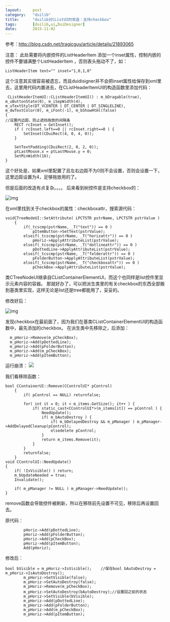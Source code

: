 ```yaml
---
layout:     post
category: 	"duilib"
title:      "duilib对CListUI的改造：支持checkbox"
tags:		[duilib,ui,DuiDesigner]
date:		2015-11-02
---
```


参考：http://blog.csdn.net/tragicguy/article/details/21893065

注意：
此处需要将内嵌控件的ListHeaderItem 添加一个inset属性，控制内嵌的控件不要铺满整个ListHeaderItem ，否则表头拖动不了，如：
```
ListHeaderItem text="" inset="1,0,1,0"
```

这个注意其实很容易被遗忘，而且duidisigner并不会把inset属性给保存到xml里去，这里用代码内置进去，在CListHeaderItemUI的构造函数里添加代码：
```
 CListHeaderItemUI::CListHeaderItemUI() : m_bDragable(true), m_uButtonState(0), m_iSepWidth(4),
m_uTextStyle(DT_VCENTER | DT_CENTER | DT_SINGLELINE), m_dwTextColor(0), m_iFont(-1), m_bShowHtml(false)
{
//设置内边距，防止遮挡拖放的间隔条
    RECT rcInset = GetInset();
    if ( rcInset.left==0 || rcInset.right==0 ) {
        SetInset(CDuiRect(4, 0, 4, 0));
    }

    SetTextPadding(CDuiRect(2, 0, 2, 0));
    ptLastMouse.x = ptLastMouse.y = 0;
    SetMinWidth(16);
}
```
这个好处是，如果xml里配置了且左右边距不为0则不会设置，否则会设置一下，这里边距设置为4，足够拖放用的了。

但是后面的改造有点复杂。。。。
后来看到树控件是支持checkbox的：

![img](http://img.my.csdn.net/uploads/201803/16/1521168496_7879.png)

在xml里找到关于checkbox的属性：checkboxattr，搜索源代码：
```
voidCTreeNodeUI::SetAttribute( LPCTSTR pstrName, LPCTSTR pstrValue )
    {
        if(_tcscmp(pstrName, _T("text")) == 0 )
            pItemButton->SetText(pstrValue);
        elseif(_tcscmp(pstrName, _T("horizattr")) == 0 )
            pHoriz->ApplyAttributeList(pstrValue);
        elseif(_tcscmp(pstrName, _T("dotlineattr")) == 0 )
            pDottedLine->ApplyAttributeList(pstrValue);
        elseif(_tcscmp(pstrName, _T("folderattr")) == 0 )
            pFolderButton->ApplyAttributeList(pstrValue);
        elseif(_tcscmp(pstrName, _T("checkboxattr")) == 0 )
            pCheckBox->ApplyAttributeList(pstrValue);
```
类CTreeNodeUI继承自CListContainerElementUI，而这个也同样是list控件里显示元素内容的容器。
那就好办了，可以把派生类里的有关checkbox的东西全部搬到基类里实现，这样无论是list还是tree都能用了，妥妥的。

修改好后：

![img](http://img.my.csdn.net/uploads/201803/16/1521168725_5491.png)

发现checkbox在最前面了，因为我们在基类CListContainerElementUI的构造函数中，最先添加的checkbox。
在派生类中先移除之，后添加：
```
  m_pHoriz->Remove(m_pCheckBox);
  m_pHoriz->Add(pDottedLine);
  m_pHoriz->Add(pFolderButton);
  m_pHoriz->Add(m_pCheckBox);
  m_pHoriz->Add(pItemButton);
```
运行崩溃：
![](http://wx4.sinaimg.cn/mw690/006C9P7Ugy1fpeimo83ijj30d009nt8v.jpg)

我们看移除函数：
```
bool CContainerUI::Remove(CControlUI* pControl)
    {
        if( pControl == NULL) returnfalse;

        for( int it = 0; it < m_items.GetSize(); it++ ) {
            if( static_cast<CControlUI*>(m_items[it]) == pControl ) {
                NeedUpdate();
                if( m_bAutoDestroy ) {
                    if( m_bDelayedDestroy && m_pManager ) m_pManager->AddDelayedCleanup(pControl);             
                    elsedelete pControl;
                }
                return m_items.Remove(it);
            }
        }
        returnfalse;
    }
void CControlUI::NeedUpdate()
{
    if( !IsVisible() ) return;
    m_bUpdateNeeded = true;
    Invalidate();

    if( m_pManager != NULL ) m_pManager->NeedUpdate();
}
```
remove函数会导致控件被刷新，所以在移除前先设置不可见，移除后再设置回去。

原代码：
```
        pHoriz->Add(pDottedLine);
        pHoriz->Add(pFolderButton);
        pHoriz->Add(pCheckBox);
        pHoriz->Add(pItemButton);
        Add(pHoriz);
```
修改后：
```
bool bVisible = m_pHoriz->IsVisible();    //保存bool bAutoDestroy = m_pHoriz->IsAutoDestroy();
        m_pHoriz->SetVisible(false);
        m_pHoriz->SetAutoDestroy(false);
        m_pHoriz->Remove(m_pCheckBox);
        m_pHoriz->SetAutoDestroy(bAutoDestroy);//设置回之前的状态
        m_pHoriz->SetVisible(bVisible);            
        m_pHoriz->Add(pDottedLine);
        m_pHoriz->Add(pFolderButton);
        m_pHoriz->Add(m_pCheckBox);
        m_pHoriz->Add(pItemButton);
```